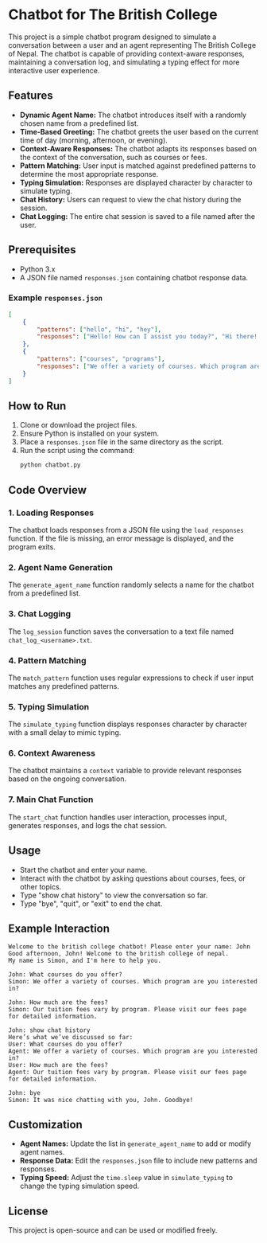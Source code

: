 # Chatbot for The British College

This project is a simple chatbot program designed to simulate a conversation between a user and an agent representing The British College of Nepal. The chatbot is capable of providing context-aware responses, maintaining a conversation log, and simulating a typing effect for more interactive user experience.

## Features
- **Dynamic Agent Name:** The chatbot introduces itself with a randomly chosen name from a predefined list.
- **Time-Based Greeting:** The chatbot greets the user based on the current time of day (morning, afternoon, or evening).
- **Context-Aware Responses:** The chatbot adapts its responses based on the context of the conversation, such as courses or fees.
- **Pattern Matching:** User input is matched against predefined patterns to determine the most appropriate response.
- **Typing Simulation:** Responses are displayed character by character to simulate typing.
- **Chat History:** Users can request to view the chat history during the session.
- **Chat Logging:** The entire chat session is saved to a file named after the user.

## Prerequisites
- Python 3.x
- A JSON file named `responses.json` containing chatbot response data.

### Example `responses.json`
```json
[
    {
        "patterns": ["hello", "hi", "hey"],
        "responses": ["Hello! How can I assist you today?", "Hi there! What can I do for you?", "Hey! How can I help?"]
    },
    {
        "patterns": ["courses", "programs"],
        "responses": ["We offer a variety of courses. Which program are you interested in?", "Our programs include business, IT, and more. Let me know what you're looking for."]
    }
]
```

## How to Run
1. Clone or download the project files.
2. Ensure Python is installed on your system.
3. Place a `responses.json` file in the same directory as the script.
4. Run the script using the command:
   ```bash
   python chatbot.py
   ```

## Code Overview

### 1. **Loading Responses**
The chatbot loads responses from a JSON file using the `load_responses` function. If the file is missing, an error message is displayed, and the program exits.

### 2. **Agent Name Generation**
The `generate_agent_name` function randomly selects a name for the chatbot from a predefined list.

### 3. **Chat Logging**
The `log_session` function saves the conversation to a text file named `chat_log_<username>.txt`.

### 4. **Pattern Matching**
The `match_pattern` function uses regular expressions to check if user input matches any predefined patterns.

### 5. **Typing Simulation**
The `simulate_typing` function displays responses character by character with a small delay to mimic typing.

### 6. **Context Awareness**
The chatbot maintains a `context` variable to provide relevant responses based on the ongoing conversation.

### 7. **Main Chat Function**
The `start_chat` function handles user interaction, processes input, generates responses, and logs the chat session.

## Usage
- Start the chatbot and enter your name.
- Interact with the chatbot by asking questions about courses, fees, or other topics.
- Type "show chat history" to view the conversation so far.
- Type "bye", "quit", or "exit" to end the chat.

## Example Interaction
```
Welcome to the british college chatbot! Please enter your name: John
Good afternoon, John! Welcome to the british college of nepal.
My name is Simon, and I'm here to help you.

John: What courses do you offer?
Simon: We offer a variety of courses. Which program are you interested in?

John: How much are the fees?
Simon: Our tuition fees vary by program. Please visit our fees page for detailed information.

John: show chat history
Here’s what we’ve discussed so far:
User: What courses do you offer?
Agent: We offer a variety of courses. Which program are you interested in?
User: How much are the fees?
Agent: Our tuition fees vary by program. Please visit our fees page for detailed information.

John: bye
Simon: It was nice chatting with you, John. Goodbye!
```

## Customization
- **Agent Names:** Update the list in `generate_agent_name` to add or modify agent names.
- **Response Data:** Edit the `responses.json` file to include new patterns and responses.
- **Typing Speed:** Adjust the `time.sleep` value in `simulate_typing` to change the typing simulation speed.

## License
This project is open-source and can be used or modified freely.

